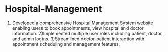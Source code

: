 # Hospital-Management
1) Developed a comprehensive Hospital Management System website enabling users to book appointments, view hospital and doctor information.
2)Implemented multiple user roles including patient, doctor, and admin logins.
3)Streamlined doctor-patient interaction with appointment scheduling and management features.

